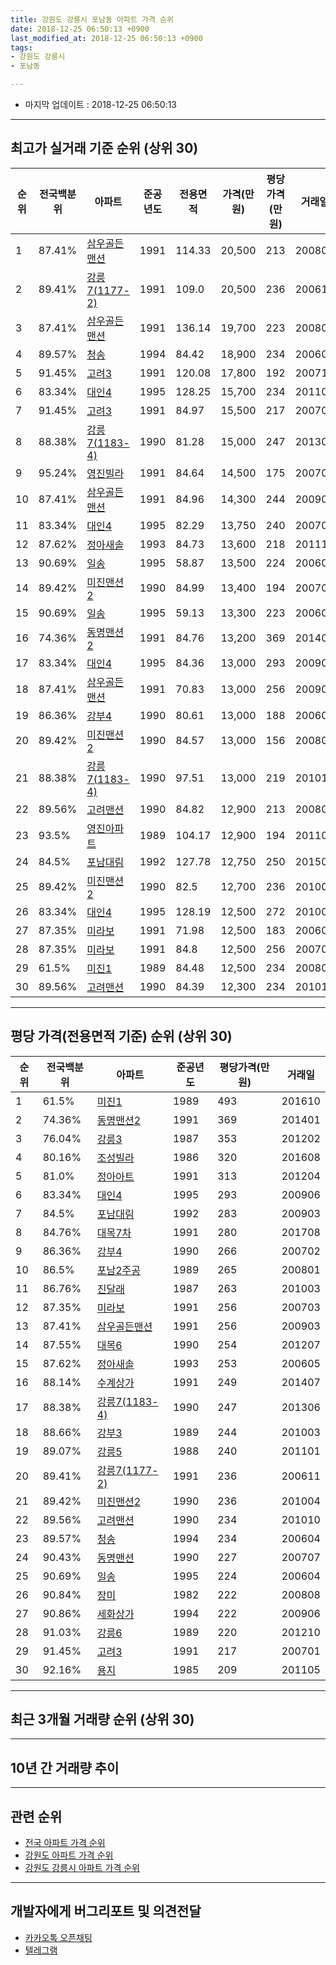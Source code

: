 ```yaml
---
title: 강원도 강릉시 포남동 아파트 가격 순위
date: 2018-12-25 06:50:13 +0900
last_modified_at: 2018-12-25 06:50:13 +0900
tags:
- 강원도 강릉시
- 포남동

---
```


* 마지막 업데이트 : 2018-12-25 06:50:13

---

## 최고가 실거래 기준 순위 (상위 30)


|순위|전국백분위|아파트|준공년도|전용면적|가격(만원)|평당가격(만원)|거래일|
|---|---|---|---|---|---|---|---|
|1|87.41%|[삼우골든맨션](https://search.naver.com/search.naver?query=%EA%B0%95%EC%9B%90%EB%8F%84+%EA%B0%95%EB%A6%89%EC%8B%9C+%ED%8F%AC%EB%82%A8%EB%8F%99+%EC%82%BC%EC%9A%B0%EA%B3%A8%EB%93%A0%EB%A7%A8%EC%85%98)|1991|114.33|20,500|213|200805|
|2|89.41%|[강릉7(1177-2)](https://search.naver.com/search.naver?query=%EA%B0%95%EC%9B%90%EB%8F%84+%EA%B0%95%EB%A6%89%EC%8B%9C+%ED%8F%AC%EB%82%A8%EB%8F%99+%EA%B0%95%EB%A6%897%281177-2%29)|1991|109.0|20,500|236|200611|
|3|87.41%|[삼우골든맨션](https://search.naver.com/search.naver?query=%EA%B0%95%EC%9B%90%EB%8F%84+%EA%B0%95%EB%A6%89%EC%8B%9C+%ED%8F%AC%EB%82%A8%EB%8F%99+%EC%82%BC%EC%9A%B0%EA%B3%A8%EB%93%A0%EB%A7%A8%EC%85%98)|1991|136.14|19,700|223|200806|
|4|89.57%|[청송](https://search.naver.com/search.naver?query=%EA%B0%95%EC%9B%90%EB%8F%84+%EA%B0%95%EB%A6%89%EC%8B%9C+%ED%8F%AC%EB%82%A8%EB%8F%99+%EC%B2%AD%EC%86%A1)|1994|84.42|18,900|234|200604|
|5|91.45%|[고려3](https://search.naver.com/search.naver?query=%EA%B0%95%EC%9B%90%EB%8F%84+%EA%B0%95%EB%A6%89%EC%8B%9C+%ED%8F%AC%EB%82%A8%EB%8F%99+%EA%B3%A0%EB%A0%A43)|1991|120.08|17,800|192|200710|
|6|83.34%|[대인4](https://search.naver.com/search.naver?query=%EA%B0%95%EC%9B%90%EB%8F%84+%EA%B0%95%EB%A6%89%EC%8B%9C+%ED%8F%AC%EB%82%A8%EB%8F%99+%EB%8C%80%EC%9D%B84)|1995|128.25|15,700|234|201104|
|7|91.45%|[고려3](https://search.naver.com/search.naver?query=%EA%B0%95%EC%9B%90%EB%8F%84+%EA%B0%95%EB%A6%89%EC%8B%9C+%ED%8F%AC%EB%82%A8%EB%8F%99+%EA%B3%A0%EB%A0%A43)|1991|84.97|15,500|217|200701|
|8|88.38%|[강릉7(1183-4)](https://search.naver.com/search.naver?query=%EA%B0%95%EC%9B%90%EB%8F%84+%EA%B0%95%EB%A6%89%EC%8B%9C+%ED%8F%AC%EB%82%A8%EB%8F%99+%EA%B0%95%EB%A6%897%281183-4%29)|1990|81.28|15,000|247|201306|
|9|95.24%|[영진빌라](https://search.naver.com/search.naver?query=%EA%B0%95%EC%9B%90%EB%8F%84+%EA%B0%95%EB%A6%89%EC%8B%9C+%ED%8F%AC%EB%82%A8%EB%8F%99+%EC%98%81%EC%A7%84%EB%B9%8C%EB%9D%BC)|1991|84.64|14,500|175|200703|
|10|87.41%|[삼우골든맨션](https://search.naver.com/search.naver?query=%EA%B0%95%EC%9B%90%EB%8F%84+%EA%B0%95%EB%A6%89%EC%8B%9C+%ED%8F%AC%EB%82%A8%EB%8F%99+%EC%82%BC%EC%9A%B0%EA%B3%A8%EB%93%A0%EB%A7%A8%EC%85%98)|1991|84.96|14,300|244|200907|
|11|83.34%|[대인4](https://search.naver.com/search.naver?query=%EA%B0%95%EC%9B%90%EB%8F%84+%EA%B0%95%EB%A6%89%EC%8B%9C+%ED%8F%AC%EB%82%A8%EB%8F%99+%EB%8C%80%EC%9D%B84)|1995|82.29|13,750|240|200703|
|12|87.62%|[정아새솔](https://search.naver.com/search.naver?query=%EA%B0%95%EC%9B%90%EB%8F%84+%EA%B0%95%EB%A6%89%EC%8B%9C+%ED%8F%AC%EB%82%A8%EB%8F%99+%EC%A0%95%EC%95%84%EC%83%88%EC%86%94)|1993|84.73|13,600|218|201112|
|13|90.69%|[일송](https://search.naver.com/search.naver?query=%EA%B0%95%EC%9B%90%EB%8F%84+%EA%B0%95%EB%A6%89%EC%8B%9C+%ED%8F%AC%EB%82%A8%EB%8F%99+%EC%9D%BC%EC%86%A1)|1995|58.87|13,500|224|200604|
|14|89.42%|[미진맨션2](https://search.naver.com/search.naver?query=%EA%B0%95%EC%9B%90%EB%8F%84+%EA%B0%95%EB%A6%89%EC%8B%9C+%ED%8F%AC%EB%82%A8%EB%8F%99+%EB%AF%B8%EC%A7%84%EB%A7%A8%EC%85%982)|1990|84.99|13,400|194|200702|
|15|90.69%|[일송](https://search.naver.com/search.naver?query=%EA%B0%95%EC%9B%90%EB%8F%84+%EA%B0%95%EB%A6%89%EC%8B%9C+%ED%8F%AC%EB%82%A8%EB%8F%99+%EC%9D%BC%EC%86%A1)|1995|59.13|13,300|223|200603|
|16|74.36%|[동명맨션2](https://search.naver.com/search.naver?query=%EA%B0%95%EC%9B%90%EB%8F%84+%EA%B0%95%EB%A6%89%EC%8B%9C+%ED%8F%AC%EB%82%A8%EB%8F%99+%EB%8F%99%EB%AA%85%EB%A7%A8%EC%85%982)|1991|84.76|13,200|369|201401|
|17|83.34%|[대인4](https://search.naver.com/search.naver?query=%EA%B0%95%EC%9B%90%EB%8F%84+%EA%B0%95%EB%A6%89%EC%8B%9C+%ED%8F%AC%EB%82%A8%EB%8F%99+%EB%8C%80%EC%9D%B84)|1995|84.36|13,000|293|200906|
|18|87.41%|[삼우골든맨션](https://search.naver.com/search.naver?query=%EA%B0%95%EC%9B%90%EB%8F%84+%EA%B0%95%EB%A6%89%EC%8B%9C+%ED%8F%AC%EB%82%A8%EB%8F%99+%EC%82%BC%EC%9A%B0%EA%B3%A8%EB%93%A0%EB%A7%A8%EC%85%98)|1991|70.83|13,000|256|200903|
|19|86.36%|[강부4](https://search.naver.com/search.naver?query=%EA%B0%95%EC%9B%90%EB%8F%84+%EA%B0%95%EB%A6%89%EC%8B%9C+%ED%8F%AC%EB%82%A8%EB%8F%99+%EA%B0%95%EB%B6%804)|1990|80.61|13,000|188|200605|
|20|89.42%|[미진맨션2](https://search.naver.com/search.naver?query=%EA%B0%95%EC%9B%90%EB%8F%84+%EA%B0%95%EB%A6%89%EC%8B%9C+%ED%8F%AC%EB%82%A8%EB%8F%99+%EB%AF%B8%EC%A7%84%EB%A7%A8%EC%85%982)|1990|84.57|13,000|156|200802|
|21|88.38%|[강릉7(1183-4)](https://search.naver.com/search.naver?query=%EA%B0%95%EC%9B%90%EB%8F%84+%EA%B0%95%EB%A6%89%EC%8B%9C+%ED%8F%AC%EB%82%A8%EB%8F%99+%EA%B0%95%EB%A6%897%281183-4%29)|1990|97.51|13,000|219|201012|
|22|89.56%|[고려맨션](https://search.naver.com/search.naver?query=%EA%B0%95%EC%9B%90%EB%8F%84+%EA%B0%95%EB%A6%89%EC%8B%9C+%ED%8F%AC%EB%82%A8%EB%8F%99+%EA%B3%A0%EB%A0%A4%EB%A7%A8%EC%85%98)|1990|84.82|12,900|213|200808|
|23|93.5%|[영진아파트](https://search.naver.com/search.naver?query=%EA%B0%95%EC%9B%90%EB%8F%84+%EA%B0%95%EB%A6%89%EC%8B%9C+%ED%8F%AC%EB%82%A8%EB%8F%99+%EC%98%81%EC%A7%84%EC%95%84%ED%8C%8C%ED%8A%B8)|1989|104.17|12,900|194|201101|
|24|84.5%|[포남대림](https://search.naver.com/search.naver?query=%EA%B0%95%EC%9B%90%EB%8F%84+%EA%B0%95%EB%A6%89%EC%8B%9C+%ED%8F%AC%EB%82%A8%EB%8F%99+%ED%8F%AC%EB%82%A8%EB%8C%80%EB%A6%BC)|1992|127.78|12,750|250|201506|
|25|89.42%|[미진맨션2](https://search.naver.com/search.naver?query=%EA%B0%95%EC%9B%90%EB%8F%84+%EA%B0%95%EB%A6%89%EC%8B%9C+%ED%8F%AC%EB%82%A8%EB%8F%99+%EB%AF%B8%EC%A7%84%EB%A7%A8%EC%85%982)|1990|82.5|12,700|236|201004|
|26|83.34%|[대인4](https://search.naver.com/search.naver?query=%EA%B0%95%EC%9B%90%EB%8F%84+%EA%B0%95%EB%A6%89%EC%8B%9C+%ED%8F%AC%EB%82%A8%EB%8F%99+%EB%8C%80%EC%9D%B84)|1995|128.19|12,500|272|201004|
|27|87.35%|[미라보](https://search.naver.com/search.naver?query=%EA%B0%95%EC%9B%90%EB%8F%84+%EA%B0%95%EB%A6%89%EC%8B%9C+%ED%8F%AC%EB%82%A8%EB%8F%99+%EB%AF%B8%EB%9D%BC%EB%B3%B4)|1991|71.98|12,500|183|200602|
|28|87.35%|[미라보](https://search.naver.com/search.naver?query=%EA%B0%95%EC%9B%90%EB%8F%84+%EA%B0%95%EB%A6%89%EC%8B%9C+%ED%8F%AC%EB%82%A8%EB%8F%99+%EB%AF%B8%EB%9D%BC%EB%B3%B4)|1991|84.8|12,500|256|200703|
|29|61.5%|[미진1](https://search.naver.com/search.naver?query=%EA%B0%95%EC%9B%90%EB%8F%84+%EA%B0%95%EB%A6%89%EC%8B%9C+%ED%8F%AC%EB%82%A8%EB%8F%99+%EB%AF%B8%EC%A7%841)|1989|84.48|12,500|234|200808|
|30|89.56%|[고려맨션](https://search.naver.com/search.naver?query=%EA%B0%95%EC%9B%90%EB%8F%84+%EA%B0%95%EB%A6%89%EC%8B%9C+%ED%8F%AC%EB%82%A8%EB%8F%99+%EA%B3%A0%EB%A0%A4%EB%A7%A8%EC%85%98)|1990|84.39|12,300|234|201010|


---

## 평당 가격(전용면적 기준) 순위 (상위 30)


|순위|전국백분위|아파트|준공년도|평당가격(만원)|거래일|
|---|---|---|---|---|---|
|1|61.5%|[미진1](https://search.naver.com/search.naver?query=%EA%B0%95%EC%9B%90%EB%8F%84+%EA%B0%95%EB%A6%89%EC%8B%9C+%ED%8F%AC%EB%82%A8%EB%8F%99+%EB%AF%B8%EC%A7%841)|1989|493|201610|
|2|74.36%|[동명맨션2](https://search.naver.com/search.naver?query=%EA%B0%95%EC%9B%90%EB%8F%84+%EA%B0%95%EB%A6%89%EC%8B%9C+%ED%8F%AC%EB%82%A8%EB%8F%99+%EB%8F%99%EB%AA%85%EB%A7%A8%EC%85%982)|1991|369|201401|
|3|76.04%|[강릉3](https://search.naver.com/search.naver?query=%EA%B0%95%EC%9B%90%EB%8F%84+%EA%B0%95%EB%A6%89%EC%8B%9C+%ED%8F%AC%EB%82%A8%EB%8F%99+%EA%B0%95%EB%A6%893)|1987|353|201202|
|4|80.16%|[조성빌라](https://search.naver.com/search.naver?query=%EA%B0%95%EC%9B%90%EB%8F%84+%EA%B0%95%EB%A6%89%EC%8B%9C+%ED%8F%AC%EB%82%A8%EB%8F%99+%EC%A1%B0%EC%84%B1%EB%B9%8C%EB%9D%BC)|1986|320|201608|
|5|81.0%|[정아아트](https://search.naver.com/search.naver?query=%EA%B0%95%EC%9B%90%EB%8F%84+%EA%B0%95%EB%A6%89%EC%8B%9C+%ED%8F%AC%EB%82%A8%EB%8F%99+%EC%A0%95%EC%95%84%EC%95%84%ED%8A%B8)|1991|313|201204|
|6|83.34%|[대인4](https://search.naver.com/search.naver?query=%EA%B0%95%EC%9B%90%EB%8F%84+%EA%B0%95%EB%A6%89%EC%8B%9C+%ED%8F%AC%EB%82%A8%EB%8F%99+%EB%8C%80%EC%9D%B84)|1995|293|200906|
|7|84.5%|[포남대림](https://search.naver.com/search.naver?query=%EA%B0%95%EC%9B%90%EB%8F%84+%EA%B0%95%EB%A6%89%EC%8B%9C+%ED%8F%AC%EB%82%A8%EB%8F%99+%ED%8F%AC%EB%82%A8%EB%8C%80%EB%A6%BC)|1992|283|200903|
|8|84.76%|[대목7차](https://search.naver.com/search.naver?query=%EA%B0%95%EC%9B%90%EB%8F%84+%EA%B0%95%EB%A6%89%EC%8B%9C+%ED%8F%AC%EB%82%A8%EB%8F%99+%EB%8C%80%EB%AA%A97%EC%B0%A8)|1991|280|201708|
|9|86.36%|[강부4](https://search.naver.com/search.naver?query=%EA%B0%95%EC%9B%90%EB%8F%84+%EA%B0%95%EB%A6%89%EC%8B%9C+%ED%8F%AC%EB%82%A8%EB%8F%99+%EA%B0%95%EB%B6%804)|1990|266|200702|
|10|86.5%|[포남2주공](https://search.naver.com/search.naver?query=%EA%B0%95%EC%9B%90%EB%8F%84+%EA%B0%95%EB%A6%89%EC%8B%9C+%ED%8F%AC%EB%82%A8%EB%8F%99+%ED%8F%AC%EB%82%A82%EC%A3%BC%EA%B3%B5)|1989|265|200801|
|11|86.76%|[진달래](https://search.naver.com/search.naver?query=%EA%B0%95%EC%9B%90%EB%8F%84+%EA%B0%95%EB%A6%89%EC%8B%9C+%ED%8F%AC%EB%82%A8%EB%8F%99+%EC%A7%84%EB%8B%AC%EB%9E%98)|1987|263|201003|
|12|87.35%|[미라보](https://search.naver.com/search.naver?query=%EA%B0%95%EC%9B%90%EB%8F%84+%EA%B0%95%EB%A6%89%EC%8B%9C+%ED%8F%AC%EB%82%A8%EB%8F%99+%EB%AF%B8%EB%9D%BC%EB%B3%B4)|1991|256|200703|
|13|87.41%|[삼우골든맨션](https://search.naver.com/search.naver?query=%EA%B0%95%EC%9B%90%EB%8F%84+%EA%B0%95%EB%A6%89%EC%8B%9C+%ED%8F%AC%EB%82%A8%EB%8F%99+%EC%82%BC%EC%9A%B0%EA%B3%A8%EB%93%A0%EB%A7%A8%EC%85%98)|1991|256|200903|
|14|87.55%|[대목6](https://search.naver.com/search.naver?query=%EA%B0%95%EC%9B%90%EB%8F%84+%EA%B0%95%EB%A6%89%EC%8B%9C+%ED%8F%AC%EB%82%A8%EB%8F%99+%EB%8C%80%EB%AA%A96)|1990|254|201207|
|15|87.62%|[정아새솔](https://search.naver.com/search.naver?query=%EA%B0%95%EC%9B%90%EB%8F%84+%EA%B0%95%EB%A6%89%EC%8B%9C+%ED%8F%AC%EB%82%A8%EB%8F%99+%EC%A0%95%EC%95%84%EC%83%88%EC%86%94)|1993|253|200605|
|16|88.14%|[수계상가](https://search.naver.com/search.naver?query=%EA%B0%95%EC%9B%90%EB%8F%84+%EA%B0%95%EB%A6%89%EC%8B%9C+%ED%8F%AC%EB%82%A8%EB%8F%99+%EC%88%98%EA%B3%84%EC%83%81%EA%B0%80)|1991|249|201407|
|17|88.38%|[강릉7(1183-4)](https://search.naver.com/search.naver?query=%EA%B0%95%EC%9B%90%EB%8F%84+%EA%B0%95%EB%A6%89%EC%8B%9C+%ED%8F%AC%EB%82%A8%EB%8F%99+%EA%B0%95%EB%A6%897%281183-4%29)|1990|247|201306|
|18|88.66%|[강부3](https://search.naver.com/search.naver?query=%EA%B0%95%EC%9B%90%EB%8F%84+%EA%B0%95%EB%A6%89%EC%8B%9C+%ED%8F%AC%EB%82%A8%EB%8F%99+%EA%B0%95%EB%B6%803)|1989|244|201003|
|19|89.07%|[강릉5](https://search.naver.com/search.naver?query=%EA%B0%95%EC%9B%90%EB%8F%84+%EA%B0%95%EB%A6%89%EC%8B%9C+%ED%8F%AC%EB%82%A8%EB%8F%99+%EA%B0%95%EB%A6%895)|1988|240|201101|
|20|89.41%|[강릉7(1177-2)](https://search.naver.com/search.naver?query=%EA%B0%95%EC%9B%90%EB%8F%84+%EA%B0%95%EB%A6%89%EC%8B%9C+%ED%8F%AC%EB%82%A8%EB%8F%99+%EA%B0%95%EB%A6%897%281177-2%29)|1991|236|200611|
|21|89.42%|[미진맨션2](https://search.naver.com/search.naver?query=%EA%B0%95%EC%9B%90%EB%8F%84+%EA%B0%95%EB%A6%89%EC%8B%9C+%ED%8F%AC%EB%82%A8%EB%8F%99+%EB%AF%B8%EC%A7%84%EB%A7%A8%EC%85%982)|1990|236|201004|
|22|89.56%|[고려맨션](https://search.naver.com/search.naver?query=%EA%B0%95%EC%9B%90%EB%8F%84+%EA%B0%95%EB%A6%89%EC%8B%9C+%ED%8F%AC%EB%82%A8%EB%8F%99+%EA%B3%A0%EB%A0%A4%EB%A7%A8%EC%85%98)|1990|234|201010|
|23|89.57%|[청송](https://search.naver.com/search.naver?query=%EA%B0%95%EC%9B%90%EB%8F%84+%EA%B0%95%EB%A6%89%EC%8B%9C+%ED%8F%AC%EB%82%A8%EB%8F%99+%EC%B2%AD%EC%86%A1)|1994|234|200604|
|24|90.43%|[동명맨션](https://search.naver.com/search.naver?query=%EA%B0%95%EC%9B%90%EB%8F%84+%EA%B0%95%EB%A6%89%EC%8B%9C+%ED%8F%AC%EB%82%A8%EB%8F%99+%EB%8F%99%EB%AA%85%EB%A7%A8%EC%85%98)|1990|227|200707|
|25|90.69%|[일송](https://search.naver.com/search.naver?query=%EA%B0%95%EC%9B%90%EB%8F%84+%EA%B0%95%EB%A6%89%EC%8B%9C+%ED%8F%AC%EB%82%A8%EB%8F%99+%EC%9D%BC%EC%86%A1)|1995|224|200604|
|26|90.84%|[장미](https://search.naver.com/search.naver?query=%EA%B0%95%EC%9B%90%EB%8F%84+%EA%B0%95%EB%A6%89%EC%8B%9C+%ED%8F%AC%EB%82%A8%EB%8F%99+%EC%9E%A5%EB%AF%B8)|1982|222|200808|
|27|90.86%|[세화상가](https://search.naver.com/search.naver?query=%EA%B0%95%EC%9B%90%EB%8F%84+%EA%B0%95%EB%A6%89%EC%8B%9C+%ED%8F%AC%EB%82%A8%EB%8F%99+%EC%84%B8%ED%99%94%EC%83%81%EA%B0%80)|1994|222|200906|
|28|91.03%|[강릉6](https://search.naver.com/search.naver?query=%EA%B0%95%EC%9B%90%EB%8F%84+%EA%B0%95%EB%A6%89%EC%8B%9C+%ED%8F%AC%EB%82%A8%EB%8F%99+%EA%B0%95%EB%A6%896)|1989|220|201210|
|29|91.45%|[고려3](https://search.naver.com/search.naver?query=%EA%B0%95%EC%9B%90%EB%8F%84+%EA%B0%95%EB%A6%89%EC%8B%9C+%ED%8F%AC%EB%82%A8%EB%8F%99+%EA%B3%A0%EB%A0%A43)|1991|217|200701|
|30|92.16%|[용지](https://search.naver.com/search.naver?query=%EA%B0%95%EC%9B%90%EB%8F%84+%EA%B0%95%EB%A6%89%EC%8B%9C+%ED%8F%AC%EB%82%A8%EB%8F%99+%EC%9A%A9%EC%A7%80)|1985|209|201105|


---

## 최근 3개월 거래량 순위 (상위 30)


<div style="width:100%;">
    <canvas id="deal_count_ranking" height="250"></canvas>
</div>


<script>
new Chart(document.getElementById("deal_count_ranking"), {
    type: 'horizontalBar',
    data: {
        labels: ['포남1주공', '일송', '청송', '포남2주공', '고려3', '삼호임대', '대인4', '강릉2', '강릉6', '강부1', '강부3', '고려맨션', '대목5', '동남2', '강릉7(1183-4)', '대목7차'],
        datasets: [{
            label: '실거래 수',
            data: [11, 10, 4, 3, 2, 1, 1, 1, 1, 1, 1, 1, 1, 1, 1, 1],
            borderColor: "rgba(255, 0, 128, 1)",
            backgroundColor: "rgba(255, 0, 128, 0.5)",
            fill: false,
        }]
    },
    options: {
        responsive: true,
        title: {
            display: true,
            text: '최근 3개월 거래량 순위'
        },
        tooltips: {
            mode: 'index',
            intersect: false,
            callbacks: {
                title: function(tooltipItems, data) {
                    return "실거래 수:";
                },
                label: function(tooltipItem, data) {
                    return data.labels[tooltipItem.index] + ": " + tooltipItem.xLabel;
                }
            }
        },
        hover: {
            mode: 'nearest',
            intersect: true
        },
        scales: {
            xAxes: [{
                display: true,
                scaleLabel: {
                    display: true,
                    labelString: '실거래 수'
                },
                ticks: {
                    suggestedMin: 0,
                }
            }],
            yAxes: [{
                display: true,
                ticks: {
                    autoSkip: false,
                    callback: function(value, index, values) {
                        if (value.length > 15)
                            return value.substr(0, 13) + "...";
                        else
                            return value;
                    }
                },
                scaleLabel: {
                    display: false,
                }
            }]
        }
    }
});

</script>


---

## 10년 간 거래량 추이


<div style="width:100%;">
    <canvas id="deal_progress" height="250"></canvas>
</div>

<script>
new Chart(document.getElementById("deal_progress"), {
    type: 'line',
    data: {
        labels: ['200812','200901','200902','200903','200904','200905','200906','200907','200908','200909','200910','200911','200912','201001','201002','201003','201004','201005','201006','201007','201008','201009','201010','201011','201012','201101','201102','201103','201104','201105','201106','201107','201108','201109','201110','201111','201112','201201','201202','201203','201204','201205','201206','201207','201208','201209','201210','201211','201212','201301','201302','201303','201304','201305','201306','201307','201308','201309','201310','201311','201312','201401','201402','201403','201404','201405','201406','201407','201408','201409','201410','201411','201412','201501','201502','201503','201504','201505','201506','201507','201508','201509','201510','201511','201512','201601','201602','201603','201604','201605','201606','201607','201608','201609','201610','201611','201612','201701','201702','201703','201704','201705','201706','201707','201708','201709','201710','201711','201712','201801','201802','201803','201804','201805','201806','201807','201808','201809','201810','201811','201812'],
        datasets: [{
            label: '실거래 수',
            pointRadius: 1,
            data: [13, 11, 27, 18, 18, 43, 17, 23, 16, 40, 15, 24, 21, 20, 20, 32, 26, 39, 18, 23, 17, 26, 31, 27, 17, 22, 27, 44, 41, 24, 28, 38, 25, 27, 27, 17, 19, 17, 33, 31, 23, 21, 18, 10, 19, 23, 24, 12, 21, 17, 19, 32, 28, 36, 22, 18, 17, 14, 25, 16, 19, 28, 20, 40, 24, 28, 17, 29, 21, 36, 29, 16, 16, 25, 33, 36, 33, 34, 25, 29, 30, 34, 28, 25, 25, 19, 25, 29, 27, 32, 24, 22, 29, 27, 40, 29, 23, 20, 32, 31, 47, 38, 26, 30, 26, 21, 25, 27, 18, 34, 20, 28, 24, 21, 20, 23, 15, 24, 19, 17, 5],
            borderColor: "rgba(255, 201, 14, 1)",
            backgroundColor: "rgba(255, 201, 14, 0.5)",
            fill: true,
        }]
    },
    options: {
        responsive: true,
        title: {
            display: true,
            text: '10년간 거래량 추이'
        },
        tooltips: {
            mode: 'index',
            intersect: false,
        },
        hover: {
            mode: 'nearest',
            intersect: true
        },
        scales: {
            xAxes: [{
                display: true,
                scaleLabel: {
                    display: true,
                    labelString: '년/월'
                }
            }],
            yAxes: [{
                display: true,
                ticks: {
                    suggestedMin: 0,
                },
                scaleLabel: {
                    display: true,
                    labelString: '실거래 수'
                }
            }]
        }
    }
});

</script>


---

## 관련 순위

- [전국 아파트 가격 순위](https://inasie.github.io/apt-ranking/전국)
- [강원도 아파트 가격 순위](https://inasie.github.io/apt-ranking/강원도)
- [강원도 강릉시 아파트 가격 순위](https://inasie.github.io/apt-ranking/강원도-강릉시)


---

## 개발자에게 버그리포트 및 의견전달

- [카카오톡 오픈채팅](https://open.kakao.com/o/gLJUAP4)
- [텔레그램](https://t.me/inasie)

